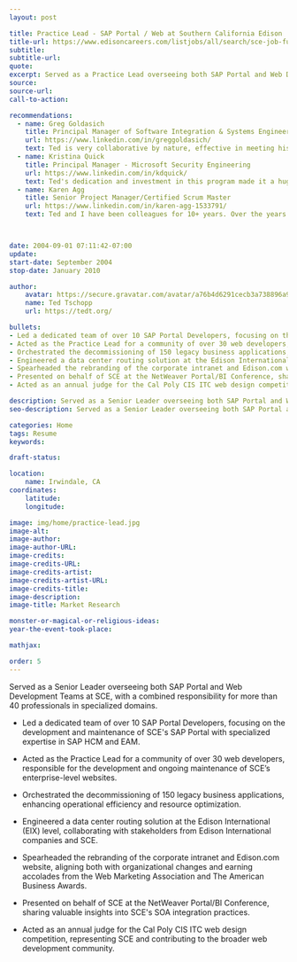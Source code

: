 ```yaml
---
layout: post

title: Practice Lead - SAP Portal / Web at Southern California Edison
title-url: https://www.edisoncareers.com/listjobs/all/search/sce-job-function/information-technology/
subtitle:
subtitle-url:
quote:
excerpt: Served as a Practice Lead overseeing both SAP Portal and Web Development Teams at SCE, with a combined responsibility for more than 40 professionals in specialized domains.
source:
source-url:
call-to-action:

recommendations:
  - name: Greg Goldasich
    title: Principal Manager of Software Integration & Systems Engineering
    url: https://www.linkedin.com/in/greggoldasich/
    text: Ted is very collaborative by nature, effective in meeting his commitments and consistently drives to improve work/product quality. He actively engages with team members, managers and clients to deliver on his commitments. Ted openly and actively seeks out feedback on his approach and effectiveness. He is by nature curious and this pushes him to improve his technical knowledge and drive his work forward.
  - name: Kristina Quick
    title: Principal Manager - Microsoft Security Engineering
    url: https://www.linkedin.com/in/kdquick/
    text: Ted's dedication and investment in this program made it a huge success! Furthermore, his comprehensive understanding of technology spans all aspects, solidifying his role as an invaluable asset to any team. His ability to engage with both the technical nuances and the team dynamics makes him an exceptional team player whose contributions are both significant and impactful.
  - name: Karen Agg
    title: Senior Project Manager/Certified Scrum Master
    url: https://www.linkedin.com/in/karen-agg-1533791/
    text: Ted and I have been colleagues for 10+ years. Over the years we have worked in the same group and different groups. Our most recent opportunity to work together was a project to create the first mobile website/app for SCE, which was a big success. What impresses me most about Ted is his ability to take complex architectural concepts and explain them so anyone can understand. Ted is a forward thinker and strives to create a solution to satisfy the business need now and scale for the future. Ted is great to work with. I highly recommend Ted.



date: 2004-09-01 07:11:42-07:00
update:
start-date: September 2004
stop-date: January 2010

author:
    avatar: https://secure.gravatar.com/avatar/a76b4d6291cecb3a738896a971bfb903?s=512&d=mp&r=g
    name: Ted Tschopp
    url: https://tedt.org/

bullets:
- Led a dedicated team of over 10 SAP Portal Developers, focusing on the development and maintenance of SCE's SAP Portal with specialized expertise in SAP HCM and EAM.
- Acted as the Practice Lead for a community of over 30 web developers, responsible for the development and ongoing maintenance of SCE’s enterprise-level websites.
- Orchestrated the decommissioning of 150 legacy business applications, enhancing operational efficiency and resource optimization.
- Engineered a data center routing solution at the Edison International (EIX) level, collaborating with stakeholders from Edison International companies and SCE.
- Spearheaded the rebranding of the corporate intranet and Edison.com website, aligning both with organizational changes and earning accolades from the Web Marketing Association and The American Business Awards.
- Presented on behalf of SCE at the NetWeaver Portal/BI Conference, sharing valuable insights into SCE's SOA integration practices.
- Acted as an annual judge for the Cal Poly CIS ITC web design competition, representing SCE and contributing to the broader web development community.

description: Served as a Senior Leader overseeing both SAP Portal and Web Development Teams at SCE, with a combined responsibility for more than 40 professionals in specialized domains.
seo-description: Served as a Senior Leader overseeing both SAP Portal and Web Development Teams at SCE, with a combined responsibility for more than 40 professionals in specialized domains.

categories: Home
tags: Resume
keywords:

draft-status:

location: 
    name: Irwindale, CA
coordinates:
    latitude:
    longitude:

image: img/home/practice-lead.jpg
image-alt:
image-author: 
image-author-URL:
image-credits: 
image-credits-URL:
image-credits-artist: 
image-credits-artist-URL:
image-credits-title: 
image-description: 
image-title: Market Research

monster-or-magical-or-religious-ideas:
year-the-event-took-place:

mathjax:

order: 5
---
```


Served as a Senior Leader overseeing both SAP Portal and Web Development Teams at SCE, with a combined responsibility for more than 40 professionals in specialized domains.

- Led a dedicated team of over 10 SAP Portal Developers, focusing on the development and maintenance of SCE's SAP Portal with specialized expertise in SAP HCM and EAM.
  
- Acted as the Practice Lead for a community of over 30 web developers, responsible for the development and ongoing maintenance of SCE’s enterprise-level websites.

- Orchestrated the decommissioning of 150 legacy business applications, enhancing operational efficiency and resource optimization.

- Engineered a data center routing solution at the Edison International (EIX) level, collaborating with stakeholders from Edison International companies and SCE.

- Spearheaded the rebranding of the corporate intranet and Edison.com website, aligning both with organizational changes and earning accolades from the Web Marketing Association and The American Business Awards.

- Presented on behalf of SCE at the NetWeaver Portal/BI Conference, sharing valuable insights into SCE's SOA integration practices.

- Acted as an annual judge for the Cal Poly CIS ITC web design competition, representing SCE and contributing to the broader web development community.

